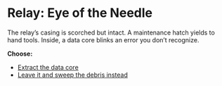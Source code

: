 # Relay: Eye of the Needle

The relay’s casing is scorched but intact. A maintenance hatch yields to hand tools. Inside, a data core blinks an error you don’t recognize.

**Choose:**
- [Extract the data core](dead-end-a1-relay-extract.md)
- [Leave it and sweep the debris instead](choice-a1-debris.md)